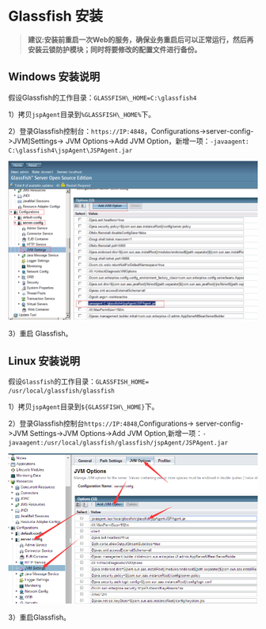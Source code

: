 # Glassfish 安装
>**建议:安装前重启一次Web的服务，确保业务重启后可以正常运行，然后再安装云锁防护模块；同时将要修改的配置文件进行备份。**

## Windows 安装说明
假设Glassfish的工作目录：`GLASSFISH\_HOME=C:\glassfish4`

1）拷贝`jspAgent`目录到`%GLASSFISH\_HOME%`下。

2）登录Glassfish控制台：`https://IP:4848`，Configurations-&gt;server-config-&gt;JVM]Settings-&gt; JVM Options-&gt;Add JVM Option，新增一项：`-javaagent: C:\glassfish4\jspAgent\JSPAgent.jar`

![](/assets/Windows_Glassfish_1.png)

3）重启 Glassfish。

## Linux 安装说明

假设`Glassfish`的工作目录：`GLASSFISH_HOME= /usr/local/glassfish/glassfish`

1）拷贝`jspAgent`目录到`${GLASSFISH\_HOME}`下。

2）登录Glassfish控制台`https://IP:4848`,Configurations-&gt; server-config-&gt;JVM Settings-&gt;JVM Options-&gt;Add JVM Option,新增一项：`-javaagent:/usr/local/glassfish/glassfish/jspAgent/JSPAgent.jar`

![](/assets/Linux_Glassfish_1.png)

3）重启Glassfish。

